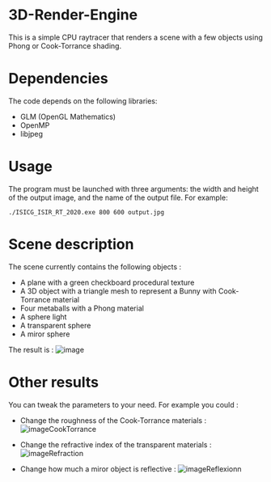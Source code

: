 # 3D-Render-Engine

This is a simple CPU raytracer that renders a scene with a few objects using Phong or Cook-Torrance shading.

# Dependencies 

The code depends on the following libraries:

- GLM (OpenGL Mathematics)
- OpenMP
- libjpeg

# Usage

The program must be launched with three arguments: the width and height of the output image, and the name of the output file. For example:
```
./ISICG_ISIR_RT_2020.exe 800 600 output.jpg
```

# Scene description

The scene currently contains the following objects :
- A plane with a green checkboard procedural texture
- A 3D object with a triangle mesh to represent a Bunny with Cook-Torrance material
- Four metaballs with a Phong material
- A sphere light
- A transparent sphere
- A miror sphere

The result is :
![image](https://user-images.githubusercontent.com/66914830/228835652-c1572e22-45ea-4f1c-a8af-9c5520d05ca2.png)

# Other results
You can tweak the parameters to your need. For example you could :
- Change the roughness of the Cook-Torrance materials :
![imageCookTorrance](https://user-images.githubusercontent.com/66914830/228836295-d67de1a8-6c65-411d-9881-8647f04fa573.jpg)

- Change the refractive index of the transparent materials : 
![imageRefraction](https://user-images.githubusercontent.com/66914830/228836522-499e7a8d-4a77-4d3c-84d2-2360c853204a.jpg)

- Change how much a miror object is reflective :
![imageReflexionn](https://user-images.githubusercontent.com/66914830/228836757-bb51560e-ea47-4c6a-972a-b7203fb7b4ff.jpg)
